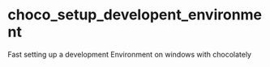 # choco_setup_developent_environment
Fast setting up a development Environment on windows with chocolately

